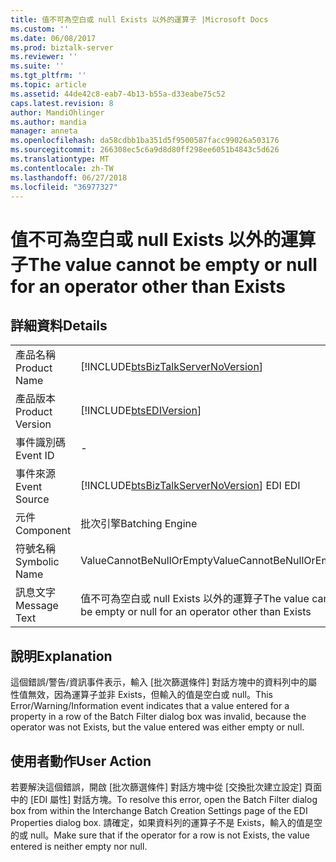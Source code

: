 ```yaml
---
title: 值不可為空白或 null Exists 以外的運算子 |Microsoft Docs
ms.custom: ''
ms.date: 06/08/2017
ms.prod: biztalk-server
ms.reviewer: ''
ms.suite: ''
ms.tgt_pltfrm: ''
ms.topic: article
ms.assetid: 44de42c8-eab7-4b13-b55a-d33eabe75c52
caps.latest.revision: 8
author: MandiOhlinger
ms.author: mandia
manager: anneta
ms.openlocfilehash: da58cdbb1ba351d5f9500587facc99026a503176
ms.sourcegitcommit: 266308ec5c6a9d8d80ff298ee6051b4843c5d626
ms.translationtype: MT
ms.contentlocale: zh-TW
ms.lasthandoff: 06/27/2018
ms.locfileid: "36977327"
---
```

# <a name="the-value-cannot-be-empty-or-null-for-an-operator-other-than-exists"></a><span data-ttu-id="f8f3d-102">值不可為空白或 null Exists 以外的運算子</span><span class="sxs-lookup"><span data-stu-id="f8f3d-102">The value cannot be empty or null for an operator other than Exists</span></span>
## <a name="details"></a><span data-ttu-id="f8f3d-103">詳細資料</span><span class="sxs-lookup"><span data-stu-id="f8f3d-103">Details</span></span>  
  
|                 |                                                                                        |
|-----------------|----------------------------------------------------------------------------------------|
|  <span data-ttu-id="f8f3d-104">產品名稱</span><span class="sxs-lookup"><span data-stu-id="f8f3d-104">Product Name</span></span>   |   [!INCLUDE[btsBizTalkServerNoVersion](../includes/btsbiztalkservernoversion-md.md)]   |
| <span data-ttu-id="f8f3d-105">產品版本</span><span class="sxs-lookup"><span data-stu-id="f8f3d-105">Product Version</span></span> |               [!INCLUDE[btsEDIVersion](../includes/btsediversion-md.md)]               |
|    <span data-ttu-id="f8f3d-106">事件識別碼</span><span class="sxs-lookup"><span data-stu-id="f8f3d-106">Event ID</span></span>     |                                           -                                            |
|  <span data-ttu-id="f8f3d-107">事件來源</span><span class="sxs-lookup"><span data-stu-id="f8f3d-107">Event Source</span></span>   | [!INCLUDE[btsBizTalkServerNoVersion](../includes/btsbiztalkservernoversion-md.md)]<span data-ttu-id="f8f3d-108"> EDI</span><span class="sxs-lookup"><span data-stu-id="f8f3d-108"> EDI</span></span> |
|    <span data-ttu-id="f8f3d-109">元件</span><span class="sxs-lookup"><span data-stu-id="f8f3d-109">Component</span></span>    |                                    <span data-ttu-id="f8f3d-110">批次引擎</span><span class="sxs-lookup"><span data-stu-id="f8f3d-110">Batching Engine</span></span>                                     |
|  <span data-ttu-id="f8f3d-111">符號名稱</span><span class="sxs-lookup"><span data-stu-id="f8f3d-111">Symbolic Name</span></span>  |                                <span data-ttu-id="f8f3d-112">ValueCannotBeNullOrEmpty</span><span class="sxs-lookup"><span data-stu-id="f8f3d-112">ValueCannotBeNullOrEmpty</span></span>                                |
|  <span data-ttu-id="f8f3d-113">訊息文字</span><span class="sxs-lookup"><span data-stu-id="f8f3d-113">Message Text</span></span>   |          <span data-ttu-id="f8f3d-114">值不可為空白或 null Exists 以外的運算子</span><span class="sxs-lookup"><span data-stu-id="f8f3d-114">The value cannot be empty or null for an operator other than Exists</span></span>           |
  
## <a name="explanation"></a><span data-ttu-id="f8f3d-115">說明</span><span class="sxs-lookup"><span data-stu-id="f8f3d-115">Explanation</span></span>  
 <span data-ttu-id="f8f3d-116">這個錯誤/警告/資訊事件表示，輸入 [批次篩選條件] 對話方塊中的資料列中的屬性值無效，因為運算子並非 Exists，但輸入的值是空白或 null。</span><span class="sxs-lookup"><span data-stu-id="f8f3d-116">This Error/Warning/Information event indicates that a value entered for a property in a row of the Batch Filter dialog box was invalid, because the operator was not Exists, but the value entered was either empty or null.</span></span>  
  
## <a name="user-action"></a><span data-ttu-id="f8f3d-117">使用者動作</span><span class="sxs-lookup"><span data-stu-id="f8f3d-117">User Action</span></span>  
 <span data-ttu-id="f8f3d-118">若要解決這個錯誤，開啟 [批次篩選條件] 對話方塊中從 [交換批次建立設定] 頁面中的 [EDI 屬性] 對話方塊。</span><span class="sxs-lookup"><span data-stu-id="f8f3d-118">To resolve this error, open the Batch Filter dialog box from within the Interchange Batch Creation Settings page of the EDI Properties dialog box.</span></span> <span data-ttu-id="f8f3d-119">請確定，如果資料列的運算子不是 Exists，輸入的值是空的或 null。</span><span class="sxs-lookup"><span data-stu-id="f8f3d-119">Make sure that if the operator for a row is not Exists, the value entered is neither empty nor null.</span></span>